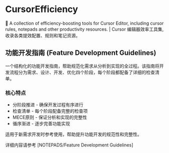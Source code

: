 # CursorEfficiency
🚀 A collection of efficiency-boosting tools for Cursor Editor, including cursor rules, notepads and other productivity resources. | Cursor 编辑器效率工具集,收录各类提效配置、规则和笔记资源。

## 功能开发指南 (Feature Development Guidelines)

一个结构化的功能开发指南，帮助规范化需求从分析到实现的全过程。该指南将开发流程分为需求、设计、开发、优化四个阶段，每个阶段都配备了详细的检查清单。

### 核心特点

- 分阶段推进 - 确保开发过程有序进行
- 检查清单 - 每个阶段配备完整的检查项
- MECE原则 - 保证分析和实现的完整性
- 循序渐进 - 逐步完善功能实现

适用于新需求开发时参考使用，帮助提升功能开发的规范性和完整性。

详细内容请参考 [NOTEPADS/Feature Development Guidelines]
